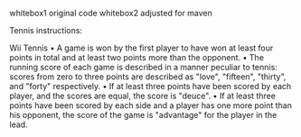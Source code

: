 whitebox1 original code
whitebox2 adjusted for maven


Tennis instructions:

Wii Tennis 
•  A game is won by the first player to have won at least four points in total and at least two points more than the opponent.
•  The running score of each game is described in a manner peculiar to tennis: scores from zero to three points are described as "love", "fifteen", "thirty", and "forty" respectively.
•  If at least three points have been scored by each player, and the scores are equal, the score is "deuce".
•  If at least three points have been scored by each side and a player has one more point than his opponent, the score of the game is "advantage" for the player in the lead.